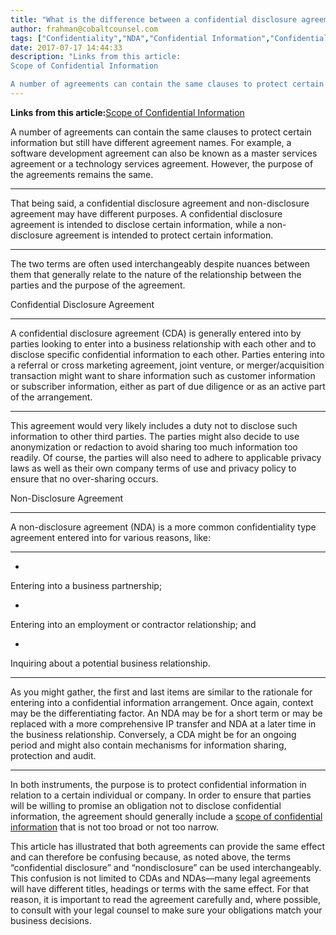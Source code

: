 ```yaml
---
title: "What is the difference between a confidential disclosure agreement (CDA) and a non-disclosure agreement (NDA)?"
author: frahman@cobaltcounsel.com
tags: ["Confidentiality","NDA","Confidential Information","Confidentiality Agreement","frahman","Rajah"]
date: 2017-07-17 14:44:33
description: "Links from this article:
Scope of Confidential Information

A number of agreements can contain the same clauses to protect certain information but still have different agreement names. For example, a..."
---
```


**Links from this article:**[Scope of Confidential Information](http://blog.clausehound.com/the-scope-of-your-confidential-information/)

A number of agreements can contain the same clauses to protect certain information but still have different agreement names. For example, a software development agreement can also be known as a master services agreement or a technology services agreement. However, the purpose of the agreements remains the same.
** **
That being said, a confidential disclosure agreement and non-disclosure agreement may have different purposes. A confidential disclosure agreement is intended to disclose certain information, while a non-disclosure agreement is intended to protect certain information.
** **
The two terms are often used interchangeably despite nuances between them that generally relate to the nature of the relationship between the parties and the purpose of the agreement.

Confidential Disclosure Agreement
** **
A confidential disclosure agreement (CDA) is generally entered into by parties looking to enter into a business relationship with each other and to disclose specific confidential information to each other. Parties entering into a referral or cross marketing agreement, joint venture, or merger/acquisition transaction might want to share information such as customer information or subscriber information, either as part of due diligence or as an active part of the arrangement. 
** **
This agreement would very likely includes a duty not to disclose such information to other third parties. The parties might also decide to use anonymization or redaction to avoid sharing too much information too readily. Of course, the parties will also need to adhere to applicable privacy laws as well as their own company terms of use and privacy policy to ensure that no over-sharing occurs.

Non-Disclosure Agreement
** **
A non-disclosure agreement (NDA) is a more common confidentiality type agreement entered into for various reasons, like: 
** **
- 
Entering into a business partnership;

- 
Entering into an employment or contractor relationship; and

- 
Inquiring about a potential business relationship.

** **
As you might gather, the first and last items are similar to the rationale for entering into a confidential information arrangement. Once again, context may be the differentiating factor. An NDA may be for a short term or may be replaced with a more comprehensive IP transfer and NDA at a later time in the business relationship. Conversely, a CDA might be for an ongoing period and might also contain mechanisms for information sharing, protection and audit.
** **
In both instruments, the purpose is to protect confidential information in relation to a certain individual or company. In order to ensure that parties will be willing to promise an obligation not to disclose confidential information, the agreement should generally include a [scope of confidential information](http://blog.clausehound.com/the-scope-of-your-confidential-information/) that is not too broad or not too narrow. 

 

This article has illustrated that both agreements can provide the same effect and can therefore be confusing because, as noted above, the terms “confidential disclosure” and “nondisclosure” can be used interchangeably. This confusion is not limited to CDAs and NDAs—many legal agreements will have different titles, headings or terms with the same effect. For that reason, it is important to read the agreement carefully and, where possible, to consult with your legal counsel to make sure your obligations match your business decisions.